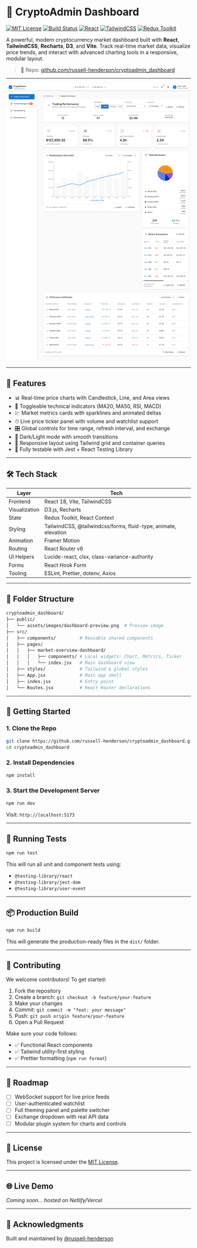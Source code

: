# 🧠 CryptoAdmin Dashboard

[![MIT License](https://img.shields.io/badge/license-MIT-green.svg)](LICENSE)
[![Build Status](https://img.shields.io/badge/build-passing-brightgreen.svg)]()
[![React](https://img.shields.io/badge/react-18.2.0-blue.svg)](https://reactjs.org/)
[![TailwindCSS](https://img.shields.io/badge/tailwindcss-3.x-blue.svg)](https://tailwindcss.com/)
[![Redux Toolkit](https://img.shields.io/badge/redux--toolkit-%5E2.6.1-purple.svg)](https://redux-toolkit.js.org/)

A powerful, modern cryptocurrency market dashboard built with **React**, **TailwindCSS**, **Recharts**, **D3**, and **Vite**. Track real-time market data, visualize price trends, and interact with advanced charting tools in a responsive, modular layout.

> 📍 Repo: [github.com/russell-henderson/cryptoadmin_dashboard](https://github.com/russell-henderson/cryptoadmin_dashboard)

---

![Dashboard Preview](public/assets/images/dashboard-preview.png)

---

## 🚀 Features

- 📊 Real-time price charts with Candlestick, Line, and Area views
- 🧮 Toggleable technical indicators (MA20, MA50, RSI, MACD)
- 💹 Market metrics cards with sparklines and animated deltas
- ⏱ Live price ticker panel with volume and watchlist support
- 🎛 Global controls for time range, refresh interval, and exchange
- 🌙 Dark/Light mode with smooth transitions
- 📱 Responsive layout using Tailwind grid and container queries
- 🧪 Fully testable with Jest + React Testing Library

---

## 🛠 Tech Stack

| Layer        | Tech                                                                 |
|--------------|----------------------------------------------------------------------|
| Frontend     | React 18, Vite, TailwindCSS                                           |
| Visualization| D3.js, Recharts                                                      |
| State        | Redux Toolkit, React Context                                         |
| Styling      | TailwindCSS, @tailwindcss/forms, fluid-type, animate, elevation      |
| Animation    | Framer Motion                                                        |
| Routing      | React Router v6                                                      |
| UI Helpers   | Lucide-react, clsx, class-variance-authority                         |
| Forms        | React Hook Form                                                      |
| Tooling      | ESLint, Prettier, dotenv, Axios                                      |

---

## 📁 Folder Structure

```bash
cryptoadmin_dashboard/
├── public/
│   └── assets/images/dashboard-preview.png  # Preview image
├── src/
│   ├── components/         # Reusable shared components
│   ├── pages/
│   │   ├── market-overview-dashboard/
│   │   │   ├── components/ # Local widgets: Chart, Metrics, Ticker
│   │   │   └── index.jsx   # Main dashboard view
│   ├── styles/             # Tailwind & global styles
│   ├── App.jsx             # Main app shell
│   ├── index.jsx           # Entry point
│   └── Routes.jsx          # React Router declarations
````

---

## 🧰 Getting Started

### 1. Clone the Repo

```bash
git clone https://github.com/russell-henderson/cryptoadmin_dashboard.git
cd cryptoadmin_dashboard
```

### 2. Install Dependencies

```bash
npm install
```

### 3. Start the Development Server

```bash
npm run dev
```

Visit: `http://localhost:5173`

---

## 🧪 Running Tests

```bash
npm run test
```

This will run all unit and component tests using:

* `@testing-library/react`
* `@testing-library/jest-dom`
* `@testing-library/user-event`

---

## 📦 Production Build

```bash
npm run build
```

This will generate the production-ready files in the `dist/` folder.

---

## 🤝 Contributing

We welcome contributors! To get started:

1. Fork the repository
2. Create a branch: `git checkout -b feature/your-feature`
3. Make your changes
4. Commit: `git commit -m "feat: your message"`
5. Push: `git push origin feature/your-feature`
6. Open a Pull Request

Make sure your code follows:

* ✅ Functional React components
* ✅ Tailwind utility-first styling
* ✅ Prettier formatting (`npm run format`)

---

## 📍 Roadmap

* [ ] WebSocket support for live price feeds
* [ ] User-authenticated watchlist
* [ ] Full theming panel and palette switcher
* [ ] Exchange dropdown with real API data
* [ ] Modular plugin system for charts and controls

---

## 📄 License

This project is licensed under the [MIT License](LICENSE).

---

## 🌐 Live Demo

*Coming soon… hosted on Netlify/Vercel*

---

## 🙌 Acknowledgments

Built and maintained by [@russell-henderson](https://github.com/russell-henderson)




